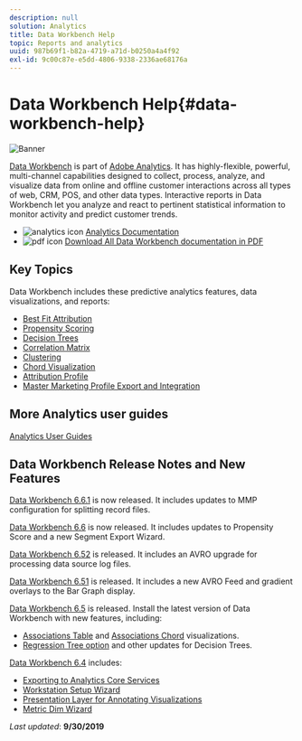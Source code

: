 ```yaml
---
description: null
solution: Analytics
title: Data Workbench Help
topic: Reports and analytics
uuid: 987b69f1-b82a-4719-a71d-b0250a4a4f92
exl-id: 9c00c87e-e5dd-4806-9338-2336ae68176a
---
```

# Data Workbench Help{#data-workbench-help}

![Banner](/help/home/assets/doc_banner_workbench.png)

[Data Workbench](http://www.adobe.com/solutions/digital-analytics/data-workbench.html) is part of [Adobe Analytics](http://www.adobe.com/solutions/digital-analytics.html). It has highly-flexible, powerful, multi-channel capabilities designed to collect, process, analyze, and visualize data from online and offline customer interactions across all types of web, CRM, POS, and other data types. Interactive reports in Data Workbench let you analyze and react to pertinent statistical information to monitor activity and predict customer trends.

* ![analytics icon](assets/analytics-icon-24.png) [Analytics Documentation](https://docs.adobe.com/content/help/en/analytics/landing/home.html)
* ![pdf icon](assets/pdf_icon.png) [Download All Data Workbench documentation in PDF](/help/home/assets/data-workbench.pdf)

## Key Topics

Data Workbench includes these predictive analytics features, data visualizations, and reports:

* [Best Fit Attribution](/help/home/c-get-started/c-attribution-profiles/c-attrib-algorithmic/c-attrib-algorithmic.md) 
* [Propensity Scoring](/help/home/c-get-started/c-analysis-vis/c-visitor-propensity/c-visitor-propensity.md) 
* [Decision Trees](/help/home/c-get-started/c-analysis-vis/c-decision-trees/c-decision-trees.md)
* [Correlation Matrix](/help/home/c-get-started/c-analysis-vis/c-correlation-analysis/c-correlation-analysis.md) 
* [Clustering](/help/home/c-get-started/c-analysis-vis/c-visitor-cluster/c-visitor-cluster.md) 
* [Chord Visualization](/help/home/c-get-started/c-analysis-vis/c-chord-visualization.md)
* [Attribution Profile](/help/home/c-get-started/c-attribution-profiles/c-rules-attrib/c-rules-attrib.md) 
* [Master Marketing Profile Export and Integration](/help/home/c-get-started/c-exp-data-seg-exp/c-mmp-integration.md)

## More Analytics user guides

[Analytics User Guides](https://docs.adobe.com/content/help/en/analytics/landing/home.html)

## Data Workbench Release Notes and New Features

[Data Workbench 6.6.1](/help/home/c-release-notes-insight/c-6-6-1.md) is now released. It includes updates to MMP configuration for splitting record files.

[Data Workbench 6.6](/help/home/c-release-notes-insight/c-6-6.md) is now released. It includes updates to Propensity Score and a new Segment Export Wizard.

[Data Workbench 6.52](/help/home/c-release-notes-insight/c-6-52.md) is released. It includes an AVRO upgrade for processing data source log files.

[Data Workbench 6.51](/help/home/c-release-notes-insight/c-6-51.md) is released. It includes a new AVRO Feed and gradient overlays to the Bar Graph display.

[Data Workbench 6.5](/help/home/c-release-notes-insight/c-6-5.md) is released. Install the latest version of Data Workbench with new features, including:

* [Associations Table](/help/home/c-get-started/c-analysis-vis/associations-visualization.md) and [Associations Chord](/help/home/c-get-started/c-analysis-vis/associations-chord.md) visualizations. 
* [Regression Tree option](/help/home/c-get-started/c-analysis-vis/c-decision-trees/c-decision-trees-regression.md) and other updates for Decision Trees.

[Data Workbench 6.4](/help/home/c-release-notes-insight/c-6-4/c-6-4.md) includes:

* [Exporting to Analytics Core Services](/help/home/c-release-notes-insight/c-6-4/dwb-crs-integration.md)
* [Workstation Setup Wizard](/help/home/c-install-insight/install-setup/dwb-client-installer.md) 
* [Presentation Layer for Annotating Visualizations](/help/home/c-get-started/c-vis/c-present-layer.md) 
* [Metric Dim Wizard](/help/home/c-get-started/c-vis/dwb-create-metricdim/dwb-create-metricdim.md)

*Last updated*: **9/30/2019**
